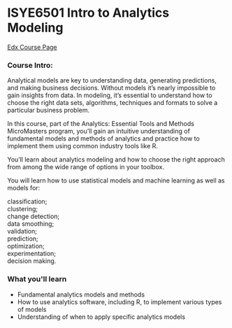 # ISYE6501 Intro to Analytics Modeling
 
[Edx Course Page](https://www.edx.org/course/introduction-to-analytics-modeling)

### Course Intro:
Analytical models are key to understanding data, generating predictions, and making business decisions. Without models it’s nearly impossible to gain insights from data. In modeling, it’s essential to understand how to choose the right data sets, algorithms, techniques and formats to solve a particular business problem.

In this course, part of the Analytics: Essential Tools and Methods MicroMasters program, you’ll gain an intuitive understanding of fundamental models and methods of analytics and practice how to implement them using common industry tools like R.

You’ll learn about analytics modeling and how to choose the right approach from among the wide range of options in your toolbox.

You will learn how to use statistical models and machine learning as well as models for:

classification;  
clustering;  
change detection;  
data smoothing;  
validation;  
prediction;  
optimization;  
experimentation;  
decision making.  


### What you'll learn

* Fundamental analytics models and methods
* How to use analytics software, including R, to implement various types of models
* Understanding of when to apply specific analytics models
